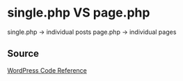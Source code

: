 # single.php VS page.php 

single.php -> individual posts
page.php -> individual pages 

## Source
[WordPress Code Reference](https://developer.wordpress.org/reference/functions/get_theme_file_uri/)